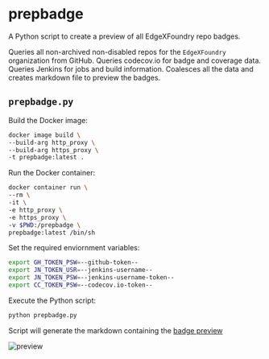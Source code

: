 # prepbadge

A Python script to create a preview of all EdgeXFoundry repo badges.  

Queries all non-archived non-disabled repos for the `EdgeXFoundry` organization from GitHub. Queries codecov.io for badge and coverage data. Queries Jenkins for jobs and build information. Coalesces all the data and creates markdown file to preview the badges.


## `prepbadge.py`

Build the Docker image:
```bash
docker image build \
--build-arg http_proxy \
--build-arg https_proxy \
-t prepbadge:latest .
```

Run the Docker container:
```bash
docker container run \
--rm \
-it \
-e http_proxy \
-e https_proxy \
-v $PWD:/prepbadge \
prepbadge:latest /bin/sh
```

Set the required enviornment variables:
```bash
export GH_TOKEN_PSW=--github-token--
export JN_TOKEN_USR=--jenkins-username--
export JN_TOKEN_PSW=--jenkins-username-token--
export CC_TOKEN_PSW=--codecov.io-token--
```

Execute the Python script:
```bash
python prepbadge.py
```

Script will generate the markdown containing the [badge preview](prepbadge.md)

![preview](https://raw.githubusercontent.com/soda480/prepbadge/master/docs/images/prepbadge.gif)